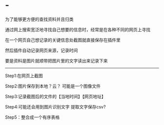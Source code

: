 # -
为了能够更方便的查找资料并且归类

通过网上搜索宽泛地寻找自己想要的信息时，经常是在各种不同的网页上寻找

在一个网页自己想记录的关键信息处截图就直接保存在插件里

然后插件自动记录网页来源，记录时间

要是资料是图片就顺带把图片里的文字读出来记录下来

-------------------------------------------------------
Step1:在网页上截图

Step2:图片保存到本地？云？ 可能是一个图像文件 

Step3:记录截图后的文件的【当地时间】【网页地址】

Step4:可能还会用到图片识别文字 提取文字保存csv?

Step5：整合成一个有序表格
